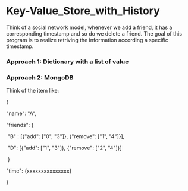 # Key-Value_Store_with_History

Think of a social network model, whenever we add a friend, it has a corresponding timestamp and so do we delete a friend. The goal of this program is to realize retriving the information according a specific timestamp.

### Approach 1: Dictionary with a list of value

### Approach 2: MongoDB

Think of the item like:

{

"name":  "A",

"friends": {

​		   "B" : [{"add": ["0", "3"]}, {"remove": ["1", "4"]}], 

​		   "D": [{"add": ["1", "3"]}, {"remove": ["2", "4"]}]

​		   }

"time": {xxxxxxxxxxxxxxx}

}